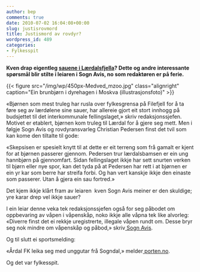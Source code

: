 ```yaml
---
author: bep
comments: true
date: 2010-07-02 16:04:08+00:00
slug: justisrovmord
title: Justismord av rovdyr?
wordpress_id: 489
categories:
- Fylkesspit
---
```


**Kven drap eigentleg [sauene i Lærdalsfjella](http://sognavismeiner.origo.no/-/bulletin/show/581270_kjapp-visitt)? Dette og andre interessante spørsmål blir stilte i leiaren i Sogn Avis, no som redaktøren er på ferie.**

{{< figure src="/img/wp/450px-Medved_mzoo.jpg" class="alignright" caption="Ein brunbjørn i dyrehagen i Moskva (illustrasjonsfoto)" >}}

<!--more-->

«Bjørnen som mest truleg har rusla over fylkesgrensa på Filefjell for å ta føre seg av lærdølene sine sauer, har allereie gjort eit stort innhogg på budsjettet til det interkommunale fellingslaget,» skriv redaksjonssjefen. Motivet er etablert, bjørnen kom truleg til Lærdal for å gjere seg mett. Men i følgje Sogn Avis og rovdyransvarleg Christian Pedersen finst det tvil som kan kome den tiltalte til gode:

«Skepsisen er spesielt knytt til at dette er eit terreng som frå gamalt er kjent for at bjørnen passerer gjennom. Pedersen trur lærdalsbamsen er ein ung hannbjørn på gjennomfart. Sidan fellingslaget ikkje har sett snurten verken til bjørn eller nye spor, kan det tyda på at Pedersen har rett i at bjørnen er ein yr kar som berre har streifa forbi. Og han vert kanskje ikkje den einaste som passerer. Utan å gjera ein sau fortred.»

Det kjem ikkje klårt fram av leiaren  kven Sogn Avis meiner er den skuldige; yre karar drep vel ikkje sauer?

I ein leiar denne veka tek redaksjonssjefen også for seg påbodet om oppbevaring av våpen i våpenskåp, noko ikkje alle våpna tek like alvorleg: «Diverre finst det ei rekkje uregistrerte, illegale våpen rundt om. Desse bryr seg nok mindre om våpenskåp og påbod,» skriv[ Sogn Avis](http://sognavismeiner.origo.no/-/bulletin/show/581274_fornuftig-paabod).

Og til slutt ei sportsmelding:

«Årdal FK leika seg med unggutar frå Sogndal,» melder[ porten.no](http://porten.no/eway/default.aspx?pid=243&trg=Main_5631&Main_5631=5800:76208::0:5647:1:::0:0).

Og det var fylkesspit.
